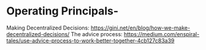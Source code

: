 # Operating Principals-

Making Decentralized Decisions: https://gini.net/en/blog/how-we-make-decentralized-decisions/
The advice process: https://medium.com/enspiral-tales/use-advice-process-to-work-better-together-4cb127c83a39



